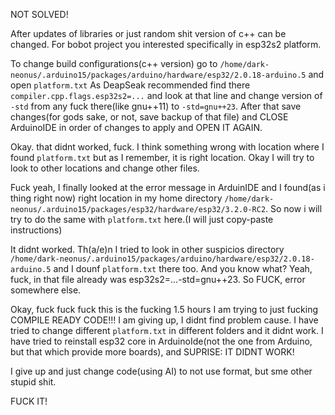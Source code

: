 NOT SOLVED!

After updates of libraries or just random shit version of c++ can be changed. For bobot project you interested specifically in esp32s2 platform.

To change build configurations(c++ version) go to `/home/dark-neonus/.arduino15/packages/arduino/hardware/esp32/2.0.18-arduino.5` and open `platform.txt`
As DeapSeak recommended find there `compiler.cpp.flags.esp32s2=...` and look at that line and change version of `-std` from any fuck there(like gnu++11) to `-std=gnu++23`.
After that save changes(for gods sake, or not, save backup of that file) and CLOSE ArduinoIDE in order of changes to apply and OPEN IT AGAIN.

Okay. that didnt worked, fuck. I think something wrong with location where I found `platform.txt` but as I remember, it is right location.
Okay I will try to look to other locations and change other files.

Fuck yeah, I finally looked at the error message in ArduinIDE and I found(as i thing right now) right location in my home directory `/home/dark-neonus/.arduino15/packages/esp32/hardware/esp32/3.2.0-RC2`.
So now i will try to do the same with `platform.txt` here.(I will just copy-paste instructions)

It didnt worked.
Th(a/e)n I tried to look in other suspicios directory `/home/dark-neonus/.arduino15/packages/arduino/hardware/esp32/2.0.18-arduino.5` and I dounf `platform.txt` there too.
And you know what? Yeah, fuck, in that file already was esp32s2=...-std=gnu++23.
So FUCK, error somewhere else.

Okay, fuck fuck fuck this is the fucking 1.5 hours I am trying to just fucking COMPILE READY CODE!!! I am giving up, I didnt find problem cause.
I have tried to change different `platform.txt` in different folders and it didnt work. I have tried to reinstall esp32 core in ArduinoIde(not the one from Arduino, but that which provide more boards), and SUPRISE: IT DIDNT WORK!

I give up and just change code(using AI) to not use format, but sme other stupid shit.

FUCK IT!
